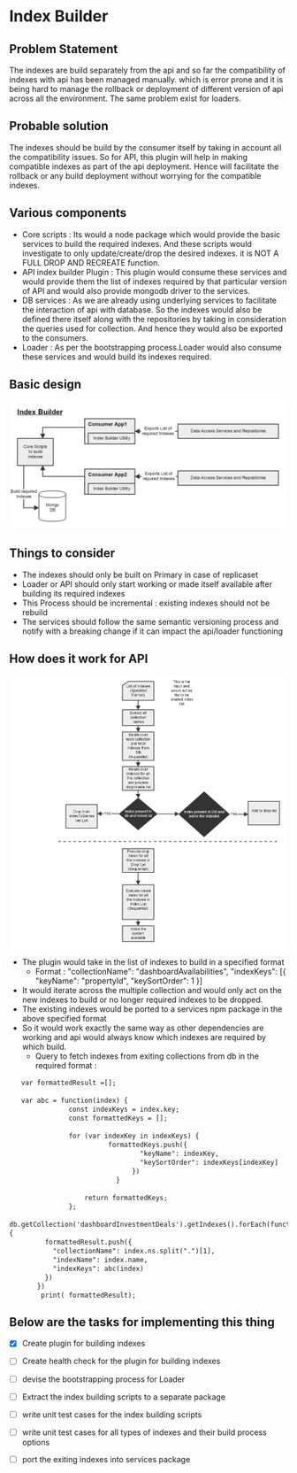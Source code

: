 # Index Builder

## Problem Statement

   The indexes are build separately from the api and so far the compatibility of indexes with api has been managed manually.
   which is error prone and it is being hard to manage the rollback or deployment of different version of api across all the environment.
   The same problem exist for loaders.


## Probable solution

   The indexes should be build by the consumer itself by taking in account all the compatibility issues.
   So for API, this plugin will help in making compatible indexes as part of the api deployment.
   Hence will facilitate the rollback or any build deployment without worrying for the compatible indexes.

## Various components
  - Core scripts : Its would a node package which would provide the basic services to build the required indexes.
    And these scripts would investigate to only update/create/drop the desired indexes. it is NOT A FULL DROP AND RECREATE function.
  - API index builder Plugin : This plugin would consume these services and would provide them the list of indexes required by that
  particular version of API and would also provide mongodb driver to the services.
  - DB services : As we are already using underlying services to facilitate the interaction of api with database.
   So the indexes would also be defined there itself along with the repositories by taking in consideration the queries used for collection.
   And hence they would also be exported to the consumers.
  - Loader : As per the bootstrapping process.Loader would also consume these services and would build its indexes required.

## Basic design

!["Index Builder Design"](./indexBuilder.jpg)


## Things to consider
  - The indexes should only be built on Primary in case of replicaset
  - Loader or API should only start working or made itself available after building its required indexes
  - This Process should be incremental : existing indexes should not be rebuild
  - The services should follow the same semantic versioning process and notify with a breaking change if
  it can impact the api/loader functioning

## How does it work for API

!["I work like this"](./HowItWorks.jpg)

- The plugin would take in the list of indexes to build in a specified format
  - Format : "collectionName": "dashboardAvailabilities",
                   "indexKeys": [{
                     "keyName": "propertyId",
                     "keySortOrder": 1
                   }]
- It would iterate across the multiple collection and would only act on the new indexes to build or no longer required indexes
to be dropped.
- The existing indexes would be ported to a services npm package in the above specified format
- So it would work exactly the same way as other dependencies are working and api would always know which indexes are required
by which build.
  -  Query to fetch indexes from exiting collections from db in the required format :

```
   var formattedResult =[];

   var abc = function(index) {
               const indexKeys = index.key;
               const formattedKeys = [];

               for (var indexKey in indexKeys) {
                         formattedKeys.push({
                                 "keyName": indexKey,
                                 "keySortOrder": indexKeys[indexKey]
                               })
                           }

                   return formattedKeys;
               };
   db.getCollection('dashboardInvestmentDeals').getIndexes().forEach(function(index){
         formattedResult.push({
           "collectionName": index.ns.split(".")[1],
           "indexName": index.name,
           "indexKeys": abc(index)
         })
       })
        print( formattedResult);
```

## Below are the tasks for implementing this thing

- [x] Create plugin for building indexes
- [ ] Create health check for the plugin for building indexes
- [ ] devise the bootstrapping process for Loader
- [ ] Extract the index building scripts to a separate package
- [ ] write unit test cases for the index building scripts
- [ ] write unit test cases for all types of indexes and their build process options
- [ ] port the exiting indexes into services package

